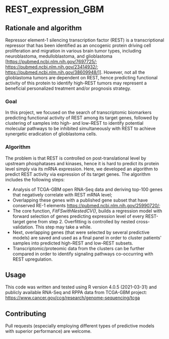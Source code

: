 # REST_expression_GBM
## Rationale and algorithm

Repressor element-1 silencing transcription factor (REST) is a transcriptional repressor that has been identified as an oncogenic protein driving cell proliferation and migration in various brain tumor types, including neuroblastoma, medulloblastoma, and glioblastoma [<https://pubmed.ncbi.nlm.nih.gov/7697725/>; <https://pubmed.ncbi.nlm.nih.gov/23414932/>; <https://pubmed.ncbi.nlm.nih.gov/38609948/>]]. 
However, not all the glioblastoma tumors are dependent on REST, hence predicting functional activity of this protein to identify high-REST tumors may represent a beneficial personalized treatment and/or prognosis strategy.

### Goal 
In this project, we focused on the search of transcriptomic biomarkers predicting functional activity of REST among its target genes, followed by clustering of samples into high- and low-REST to identify potential molecular pathways to be inhibited simultaneously with REST to achieve synergetic eradication of glioblastoma cells.

### Algorithm
The problem is that REST is controlled on post-translational level by upstream phosphatases and kinases, hence it is hard to predict its protein level simply via its mRNA expression. Here, we developed an algorithm to predict REST activity via expression of its target genes. The algorithm includes the following steps:
* Analysis of TCGA-GBM open RNA-Seq data and deriving top-100 genes that negatively correlate with REST mRNA level;
* Overlapping these genes with a published gene subset that have conserved RE-1 elements <https://pubmed.ncbi.nlm.nih.gov/25990720/>;
* The core function, *FitFSwithNestedCV()*, builds a regression model with forward selection of genes predicting expression level of every REST-target gene from step 2. Overfitting is controlled by nested cross-validation. This step may take a while.
* Next, overlapping genes (that were selected by several predictive models) are saved and used as a final panel in order to cluster patients' samples into predicted high-REST and low-REST subsets.
* Transcriptomic/proteomic data from the clusters can be further compared in order to identify signaling pathways co-occurring with REST upregulation.


## Usage

This code was written and tested using R version 4.0.5 (2021-03-31) and publicly available RNA-Seq and RPPA data from TCGA-GBM project:
<https://www.cancer.gov/ccg/research/genome-sequencing/tcga> 

## Contributing

Pull requests (especially employing different types of predictive models with superior performance) are welcome.

